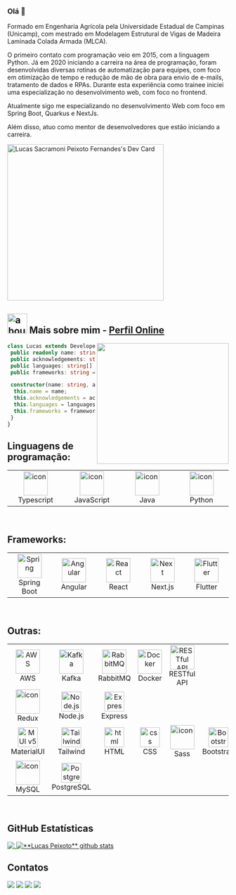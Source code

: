 ### Olá 👋


Formado em Engenharia Agrícola pela Universidade Estadual de Campinas (Unicamp), com mestrado em Modelagem Estrutural de Vigas de Madeira Laminada Colada Armada (MLCA).

O primeiro contato com programação veio em 2015, com a linguagem Python. Já em 2020 iniciando a carreira na área de programação, foram desenvolvidas diversas rotinas de automatização para equipes, com foco em otimização de tempo e redução de mão de obra para envio de e-mails, tratamento de dados e RPAs. Durante esta experiência como trainee iniciei uma especialização no desenvolvimento web, com foco no frontend.

Atualmente sigo me especializando no desenvolvimento Web com foco em Spring Boot, Quarkus e NextJs.

Além disso, atuo como mentor de desenvolvedores que estão iniciando a carreira.

<a href="https://app.daily.dev/lspeixotodev"><img src="https://api.daily.dev/devcards/v2/ghliapZ20IFzFFlgjqI7p.png?type=default&r=nh0" width="356" alt="Lucas Sacramoni Peixoto Fernandes's Dev Card"/></a>

## <img width="45" alt="about" src="https://raw.github.com/elizarov/elizarov/master/about.png"> Mais sobre mim - <a href="https://lucas-peixoto-perfil.vercel.app" alt="Perfil Online" target="_blank">Perfil Online</a>

<img align="right" width="300" height="275" src="https://i2.wp.com/allhtaccess.info/wp-content/uploads/2018/03/programming.gif?fit=1281%2C716&ssl=1" />

```typescript
class Lucas extends Developer {
 public readonly name: string; = "Lucas Sacramoni Peixoto Fernandes"
 public acknowledgements: string; = "Desenvolvimento Web"
 public languages: string[] = ["Python", "JavaScript", "TypeScript", "Java"]
 public frameworks: string = ["Angular", "React", "Spring Boot", "NextJs"];

 constructor(name: string, acknowledgements: string[], languages: string[], frameworks: string[]) {
  this.name = name;
  this.acknowledgements = acknowledgements;
  this.languages = languages;
  this.frameworks = frameworks;
 }
}
```

## **Linguagens de programação:**

<p align="center">
 <table align="center">
   <tr>
      <td align="center" width="120">
       <img src="https://techstack-generator.vercel.app/ts-icon.svg" alt="icon" width="55" height="55" />
       <br>Typescript
     </td>
     <td align="center" width="120">
       <img src="https://techstack-generator.vercel.app/js-icon.svg" alt="icon" width="55" height="55" />
       <br>JavaScript
     </td>
     <td align="center" width="120">
       <img src="https://techstack-generator.vercel.app/java-icon.svg" alt="icon" width="55" height="55" />
       <br>Java
     </td>
     <td align="center" width="120">
       <img src="https://techstack-generator.vercel.app/python-icon.svg" alt="icon" width="55" height="55" />
       <br>Python
     </td>
   </tr>
 </table>
</p>
<br>
</div>

## **Frameworks:**

<p align="center">
 <table align="center">
   <tr>
     <td align="center" width="120">
       <img src="https://skillicons.dev/icons?i=spring" width="55" height="55" alt="Spring" />
       <br>Spring Boot
     </td>
     <td align="center" width="120">
       <img src="https://skillicons.dev/icons?i=angular" width="55" height="55" alt="Angular" />
       <br>Angular
     </td>
     <td align="center" width="120">
       <img src="https://skillicons.dev/icons?i=react" width="55" height="55" alt="React" />
       <br>React
     </td>
     <td align="center" width="120">
       <img src="https://skillicons.dev/icons?i=nextjs" width="55" height="55" alt="Next" />
       <br>Next.js
     </td>
    <td align="center" width="120">
       <img src="https://skillicons.dev/icons?i=flutter" width="55" height="55" alt="Flutter" />
       <br>Flutter
     </td>
  </tr> 
 </table>
</p>
<br>
</div>

## **Outras:**

<p align="center">
 <table align="center">
   <tr>
    <td align="center" width="120">
      <img src="https://techstack-generator.vercel.app/aws-icon.svg" alt="AWS" width="55" height="55" />
      <br>AWS
    </td>
    <td align="center" width="120">
      <img src="https://skillicons.dev/icons?i=kafka" width="55" height="55" alt="Kafka" />
      <br>Kafka
    </td>
    <td align="center" width="120">
      <img src="https://skillicons.dev/icons?i=rabbitmq" width="55" height="55" alt="RabbitMQ" />
      <br>RabbitMQ
    </td>
    <td align="center" width="120">
      <img src="https://skillicons.dev/icons?i=docker" width="55" height="55" alt="Docker" />
      <br>Docker
    </td>
    <td align="center" width="120">
      <img src="https://techstack-generator.vercel.app/restapi-icon.svg" alt="RESTful API" width="55" height="55" />
      <br>RESTful API
    </td>
  </tr>
  <tr>
    <td align="center" width="120">
      <img src="https://techstack-generator.vercel.app/redux-icon.svg" alt="icon" width="55" height="55" />
      <br>Redux
    </td>
    <td align="center" width="120">
      <img src="https://skillicons.dev/icons?i=nodejs" width="45" height="45" alt="Node.js" />
      <br>Node.js
    </td>
    <td align="center" width="120">
      <img src="https://skillicons.dev/icons?i=express" width="45" height="45" alt="Express" />
      <br>Express
    </td>
  </tr>
  <tr>
    <td align="center" width="120">
      <img src="https://skillicons.dev/icons?i=materialui" width="45" height="45" alt="MUI v5" />
      <br>MaterialUI
    </td>
    <td align="center" width="120">
      <img src="https://skillicons.dev/icons?i=tailwind" width="45" height="45" alt="Tailwind" />
      <br>Tailwind
    </td>
    <td align="center" width="120">
      <img src="https://skillicons.dev/icons?i=html" width="45" height="45" alt="html" />
      <br>HTML
    </td>
    <td align="center" width="120">
      <img src="https://skillicons.dev/icons?i=css" width="45" height="45" alt="css" />
      <br>CSS
    </td>
    <td align="center" width="120">
      <img src="https://techstack-generator.vercel.app/sass-icon.svg" alt="icon" width="55" height="55" />
      <br>Sass
    </td>
    <td align="center" width="120">
      <img src="https://skillicons.dev/icons?i=bootstrap" width="45" height="45" alt="Bootstrap" />
      <br>Bootstrap
    </td>
    
  </tr>
  <tr>
    <td align="center" width="120">
      <img src="https://techstack-generator.vercel.app/mysql-icon.svg" alt="icon" width="55" height="55" />
      <br>MySQL
    </td>
    <td align="center" width="120">
      <img src="https://skillicons.dev/icons?i=postgres" width="45" height="45" alt="PostgreSQL" />
      <br>PostgreSQL
    </td>
  </tr>
 </table>
</p>
<br>
</div>

## **GitHub Estatísticas**

<a href="https://github.com/Gurupreet">
  <img align="top" src="https://github-readme-stats.vercel.app/api/top-langs/?username=lucasspeixoto&theme=dracula&line_height=40&hide_langs_below=1" />
</a>

<a href="https://github.com/Gurupreet">
 <img align="top" src="https://github-readme-stats.vercel.app/api?username=lucasspeixoto&show_icons=true&theme=dracula&line_height=40" alt="**Lucas Peixoto** github stats"/>
</a>

<br>

## **Contatos**

<p align="left">
<a href="https://api.whatsapp.com/send?phone=5519982621117&text=Ol%C3%A1%21+Lucas,%20tudo%20bem%20?&lang=pt_pt" alt="WhatsApp" target="_blank">
  <img src="https://img.shields.io/badge/-WhatsApp-25d366?style=flat-square&labelColor=25d366&logo=whatsapp&logoColor=white"/></a>
<a href="https://www.instagram.com/lspeixotof/" alt="Instagram" target="_blank">
  <img src="https://img.shields.io/badge/-Instagram-DF0174?style=flat-square&labelColor=DF0174&logo=instagram&logoColor=white"/></a>
 <a href="https://www.linkedin.com/in/lucassacramoni/" alt="Linkedin" target="_blank">
  <img src="https://img.shields.io/badge/-Linkedin-0e76a8?style=flat-square&logo=Linkedin&logoColor=white"/></a>
   <a href="https://www.facebook.com/lspeixotof/" alt="Facebook" target="_blank">
  <img src="https://img.shields.io/badge/-Facebook-3b5998?style=flat-square&labelColor=3b5998&logo=facebook&logoColor=white"/></a>
</p>
